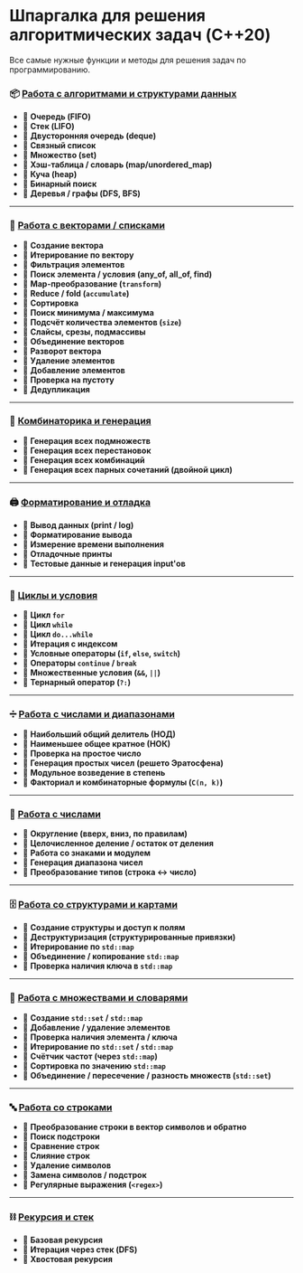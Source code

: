 # Шпаргалка для решения алгоритмических задач (C++20)

Все самые нужные функции и методы для решения задач по программированию.

### 📦 [Работа с алгоритмами и структурами данных](./algos.cpp)

* 📌  **Очередь (FIFO)**
* 📌  **Стек (LIFO)**
* 📌  **Двусторонняя очередь (deque)**
* 📌  **Связный список**
* 📌  **Множество (set)**
* 📌  **Хэш-таблица / словарь (map/unordered_map)**
* 📌  **Куча (heap)**
* 📌  **Бинарный поиск**
* 📌  **Деревья / графы (DFS, BFS)**

***

### 🔢 [Работа с векторами / списками](./array.cpp)

* 📌  **Создание вектора**
* 📌  **Итерирование по вектору**
* 📌  **Фильтрация элементов**
* 📌  **Поиск элемента / условия (any_of, all_of, find)**
* 📌  **Map-преобразование (`transform`)**
* 📌  **Reduce / fold (`accumulate`)**
* 📌  **Сортировка**
* 📌  **Поиск минимума / максимума**
* 📌  **Подсчёт количества элементов (`size`)**
* 📌  **Слайсы, срезы, подмассивы**
* 📌  **Объединение векторов**
* 📌  **Разворот вектора**
* 📌  **Удаление элементов**
* 📌  **Добавление элементов**
* 📌  **Проверка на пустоту**
* 📌  **Дедупликация**

***

### 🧮 [Комбинаторика и генерация](./combinatorics.cpp)

* 📌  **Генерация всех подмножеств**
* 📌  **Генерация всех перестановок**
* 📌  **Генерация всех комбинаций**
* 📌  **Генерация всех парных сочетаний (двойной цикл)**

***

### 🖨 [Форматирование и отладка](./log.cpp)

* 📌  **Вывод данных (print / log)**
* 📌  **Форматирование вывода**
* 📌  **Измерение времени выполнения**
* 📌  **Отладочные принты**
* 📌  **Тестовые данные и генерация input'ов**

***

### 🔁 [Циклы и условия](./loops.cpp)

* 📌  **Цикл `for`**
* 📌  **Цикл `while`**
* 📌  **Цикл `do...while`**
* 📌  **Итерация с индексом**
* 📌  **Условные операторы (`if`, `else`, `switch`)**
* 📌  **Операторы `continue` / `break`**
* 📌  **Множественные условия (`&&`, `||`)**
* 📌  **Тернарный оператор (`?:`)**

***

### ➗ [Работа с числами и диапазонами](./math.cpp)

* 📌  **Наибольший общий делитель (НОД)**
* 📌  **Наименьшее общее кратное (НОК)**
* 📌  **Проверка на простое число**
* 📌  **Генерация простых чисел (решето Эратосфена)**
* 📌  **Модульное возведение в степень**
* 📌  **Факториал и комбинаторные формулы (`C(n, k)`)**

***

### 🔢 [Работа с числами](./numbers.cpp)

* 📌  **Округление (вверх, вниз, по правилам)**
* 📌  **Целочисленное деление / остаток от деления**
* 📌  **Работа со знаками и модулем**
* 📌  **Генерация диапазона чисел**
* 📌  **Преобразование типов (строка ↔ число)**

***

### 🗄️ [Работа со структурами и картами](./objects.cpp)

* 📌  **Создание структуры и доступ к полям**
* 📌  **Деструктуризация (структурированные привязки)**
* 📌  **Итерирование по `std::map`**
* 📌  **Объединение / копирование `std::map`**
* 📌  **Проверка наличия ключа в `std::map`**

***

### 🔧 [Работа с множествами и словарями](./set_map.cpp)

* 📌  **Создание `std::set` / `std::map`**
* 📌  **Добавление / удаление элементов**
* 📌  **Проверка наличия элемента / ключа**
* 📌  **Итерирование по `std::set` / `std::map`**
* 📌  **Счётчик частот (через `std::map`)**
* 📌  **Сортировка по значению `std::map`**
* 📌  **Объединение / пересечение / разность множеств (`std::set`)**

***

### 🔤 [Работа со строками](./strings.cpp)

* 📌  **Преобразование строки в вектор символов и обратно**
* 📌  **Поиск подстроки**
* 📌  **Сравнение строк**
* 📌  **Слияние строк**
* 📌  **Удаление символов**
* 📌  **Замена символов / подстрок**
* 📌  **Регулярные выражения (`<regex>`)**

***

### ⛓ [Рекурсия и стек](./recursion.cpp)

* 📌  **Базовая рекурсия**
* 📌  **Итерация через стек (DFS)**
* 📌  **Хвостовая рекурсия**